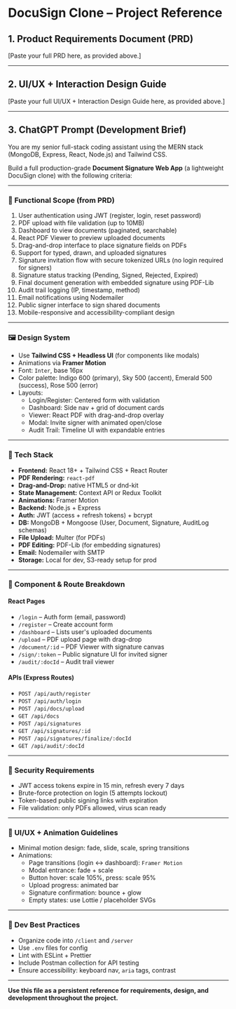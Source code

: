 # DocuSign Clone – Project Reference

## 1. Product Requirements Document (PRD)

[Paste your full PRD here, as provided above.]

---

## 2. UI/UX + Interaction Design Guide

[Paste your full UI/UX + Interaction Design Guide here, as provided above.]

---

## 3. ChatGPT Prompt (Development Brief)

You are my senior full-stack coding assistant using the MERN stack (MongoDB, Express, React, Node.js) and Tailwind CSS.

Build a full production-grade **Document Signature Web App** (a lightweight DocuSign clone) with the following criteria:

---

### 📘 Functional Scope (from PRD)
1. User authentication using JWT (register, login, reset password)
2. PDF upload with file validation (up to 10MB)
3. Dashboard to view documents (paginated, searchable)
4. React PDF Viewer to preview uploaded documents
5. Drag-and-drop interface to place signature fields on PDFs
6. Support for typed, drawn, and uploaded signatures
7. Signature invitation flow with secure tokenized URLs (no login required for signers)
8. Signature status tracking (Pending, Signed, Rejected, Expired)
9. Final document generation with embedded signature using PDF-Lib
10. Audit trail logging (IP, timestamp, method)
11. Email notifications using Nodemailer
12. Public signer interface to sign shared documents
13. Mobile-responsive and accessibility-compliant design

---

### 🖼️ Design System
- Use **Tailwind CSS + Headless UI** (for components like modals)
- Animations via **Framer Motion**
- Font: `Inter`, base 16px
- Color palette: Indigo 600 (primary), Sky 500 (accent), Emerald 500 (success), Rose 500 (error)
- Layouts:
  - Login/Register: Centered form with validation
  - Dashboard: Side nav + grid of document cards
  - Viewer: React PDF with drag-and-drop overlay
  - Modal: Invite signer with animated open/close
  - Audit Trail: Timeline UI with expandable entries

---

### 🧩 Tech Stack
- **Frontend:** React 18+ + Tailwind CSS + React Router
- **PDF Rendering:** `react-pdf`
- **Drag-and-Drop:** native HTML5 or dnd-kit
- **State Management:** Context API or Redux Toolkit
- **Animations:** Framer Motion
- **Backend:** Node.js + Express
- **Auth:** JWT (access + refresh tokens) + bcrypt
- **DB:** MongoDB + Mongoose (User, Document, Signature, AuditLog schemas)
- **File Upload:** Multer (for PDFs)
- **PDF Editing:** PDF-Lib (for embedding signatures)
- **Email:** Nodemailer with SMTP
- **Storage:** Local for dev, S3-ready setup for prod

---

### 🧱 Component & Route Breakdown

#### React Pages
- `/login` – Auth form (email, password)
- `/register` – Create account form
- `/dashboard` – Lists user's uploaded documents
- `/upload` – PDF upload page with drag-drop
- `/document/:id` – PDF Viewer with signature canvas
- `/sign/:token` – Public signature UI for invited signer
- `/audit/:docId` – Audit trail viewer

#### APIs (Express Routes)
- `POST /api/auth/register`
- `POST /api/auth/login`
- `POST /api/docs/upload`
- `GET /api/docs`
- `POST /api/signatures`
- `GET /api/signatures/:id`
- `POST /api/signatures/finalize/:docId`
- `GET /api/audit/:docId`

---

### 🔐 Security Requirements
- JWT access tokens expire in 15 min, refresh every 7 days
- Brute-force protection on login (5 attempts lockout)
- Token-based public signing links with expiration
- File validation: only PDFs allowed, virus scan ready

---

### 🎨 UI/UX + Animation Guidelines
- Minimal motion design: fade, slide, scale, spring transitions
- Animations:
  - Page transitions (login ↔ dashboard): `Framer Motion`
  - Modal entrance: fade + scale
  - Button hover: scale 105%, press: scale 95%
  - Upload progress: animated bar
  - Signature confirmation: bounce + glow
  - Empty states: use Lottie / placeholder SVGs

---

### 🧪 Dev Best Practices
- Organize code into `/client` and `/server`
- Use `.env` files for config
- Lint with ESLint + Prettier
- Include Postman collection for API testing
- Ensure accessibility: keyboard nav, `aria` tags, contrast

---

**Use this file as a persistent reference for requirements, design, and development throughout the project.** 